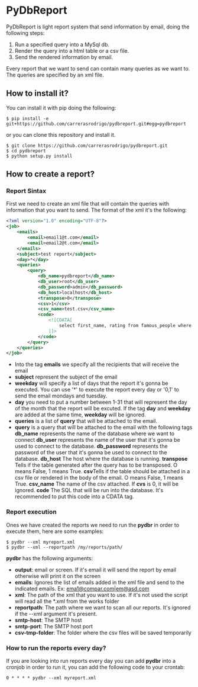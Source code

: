 PyDbReport
==========

PyDbReport is light report system that send information by email, doing the following steps:

1. Run a specified query into a MySql db. 
2. Render the query into a html table or a csv file.
3. Send the rendered information by email. 

Every report that we want to send can contain many queries as we want to. The queries are specified by 
an xml file. 


How to install it?
-----------------------
You can install it with pip doing the following:
    
    $ pip install -e git+https://github.com/carrerasrodrigo/pydbreport.git#egg=pydbreport
    
or you can clone this repository and install it. 

    $ git clone https://github.com/carrerasrodrigo/pydbreport.git
    $ cd pydbreport
    $ python setup.py install
    
    
How to create a report?
-----------------------

### Report Sintax

First we need to create an xml file that will contain the queries with information
that you want to send. The format of the xml it's the following:
```xml
<?xml version="1.0" encoding="UTF-8"?>
<job>
    <emails>
        <email>email1@t.com</email>
        <email>email2@t.com</email>
    </emails>
    <subject>test report</subject>
    <day>*</day>
    <queries>
        <query>
            <db_name>pydbreport</db_name>
            <db_user>root</db_user>
            <db_password>admin</db_password>
            <db_host>localhost</db_host>
            <transpose>0</transpose>
            <csv>1</csv>
            <csv_name>test.csv</csv_name>
            <code>
                <![CDATA[
                    select first_name, rating from famous_people where age < 70; 
                ]]>
            </code>
        </query>
    </queries>
</job>
```
 - Into the tag **emails** we specify all the recipients that will receive the email
 - **subject** represent the subject of the email 
 - **weekday** will specify a list of days that the report it's gonna be executed. 
 You can use '*' to execute the report every day or '0,1' to send 
 the email mondays and tuesday.
- **day** you need to put a number between 1-31 that will represent the day
of the month that the report will be excuted. If the tag **day** and **weekday** are
    added at the same time, **weekday** will be ignored. 
- **queries** is a list of **query** that will be attached to the email. 
- **query** is a query that will be attached to the email with the following tags
    **db_name** represents the name of the database where we want to connect
    **db_user** represents the name of the user that it's gonna be used to connect to the database.
    **db_password** represents the password of the user that it's gonna be used to connect to the database.
    **db_host** The host where the database is running. 
    **transpose** Tells if the table generated after the query has to be transposed. O means False, 1 means True.
    **csv**Tells if the table should be attached in a csv file or rendered in the body of the email. O means False, 1 means True.
    **csv_name** The name of the csv attached. If **cvs** is 0, it will be ignored. 
    **code** The SQL that will be run into the database. It's recommended to put this code into
        a CDATA tag. 



### Report execution

Ones we have created the reports we need to run the **pydbr** in order to execute them, 
here are some examples:

    $ pydbr --xml myreport.xml
    $ pydbr --xml --reportpath /my/reports/path/


**pydbr** has the following arguments:

- **output**: email or screen. If it's email it will send the report by email otherwise will print it on the screen
- **emails**: Ignores the list of emails added in the xml file and send to the indicated emails. Ex: ema1@compar.com|em@asd.com
- **xml**: The path of the xml that you want to use. If it's not used the script will read all the *.xml from the works folder
- **reportpath**: The path where we want to scan all our reports. It's ignored if the --xml argument it's present. 
- **smtp-host**: The SMTP host
- **smtp-port**: The SMTP host port
- **csv-tmp-folder**: The folder where the csv files will be saved temporarily


### How to run the reports every day?

If you are looking into run reports every day you can add **pydbr** into a cronjob in order to run it, you can add 
the following code to your crontab:
    
    0 * * * * pydbr --xml myreport.xml
